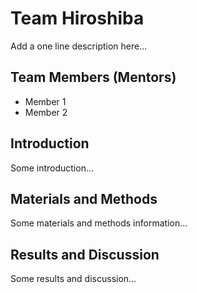 # Team Hiroshiba
Add a one line description here...

## Team Members (Mentors)
- Member 1
- Member 2

## Introduction
Some introduction...

## Materials and Methods
Some materials and methods information...

## Results and Discussion
Some results and discussion...
